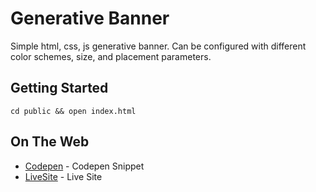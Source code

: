 # Generative Banner

Simple html, css, js generative banner. Can be configured with different color schemes, size, and placement parameters.

## Getting Started

```
cd public && open index.html
```

## On The Web

* [Codepen](https://codepen.io/roycejewell/pen/pwzRry) - Codepen Snippet
* [LiveSite](https://generative-banner.firebaseapp.com/) - Live Site
